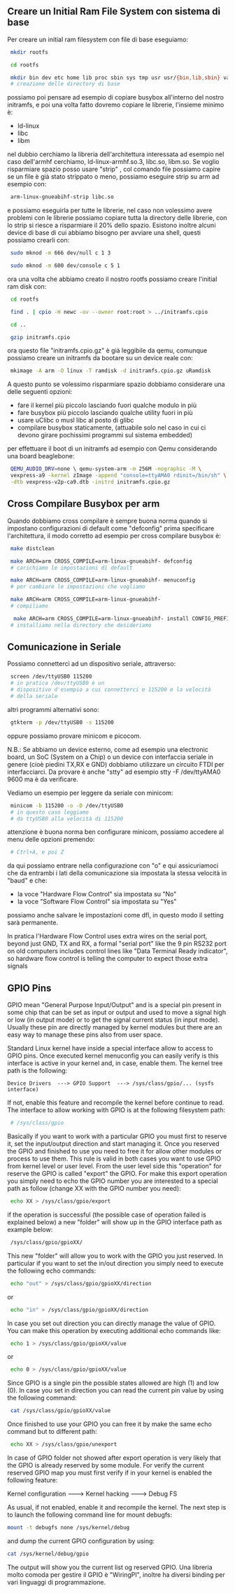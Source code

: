 
## Creare un Initial Ram File System con sistema di base


Per creare un initial ram filesystem con file di base eseguiamo:

```sh
 mkdir rootfs
```
```sh
 cd rootfs
```
```sh
 mkdir bin dev etc home lib proc sbin sys tmp usr usr/{bin,lib,sbin} var var/log
 # creazione delle directory di base
```
possiamo poi pensare ad esempio di copiare busybox all'interno
del nostro initramfs, e poi una volta fatto dovremo copiare le
librerie, l'insieme minimo è:

* ld-linux
* libc
* libm

nel dubbio cerchiamo la libreria dell'architettura interessata ad
esempio nel caso dell'armhf cerchiamo, ld-linux-armhf.so.3,
libc.so, libm.so. Se voglio risparmiare spazio posso usare "strip"
, col comando file possiamo capire se un file è già stato
strippato o meno, possiamo eseguire strip su arm ad esempio con:

```sh
 arm-linux-gnueabihf-strip libc.so
```
e possiamo eseguirla per tutte le librerie, nel caso non
volessimo avere problemi con le librerie possiamo copiare tutta
la directory delle librerie, con lo strip si riesce a risparmiare
il 20% dello spazio. Esistono inoltre alcuni device di base di
cui abbiamo bisogno per avviare una shell, questi possiamo
crearli con:

```sh
 sudo mknod -m 666 dev/null c 1 3
```
```sh
 sudo mknod -m 600 dev/console c 5 1
```
ora una volta che abbiamo creato il nostro rootfs possiamo creare
l'initial ram disk con:

```sh
 cd rootfs
```
```sh
 find . | cpio -H newc -ov --owner root:root > ../initramfs.cpio
```
```sh
 cd ..
```
```sh
 gzip initramfs.cpio
```
ora questo file "initramfs.cpio.gz" è già leggibile da qemu,
comunque possiamo creare un initramfs da bootare su un device
reale con:

```sh
 mkimage -A arm -O linux -T ramdisk -d initramfs.cpio.gz uRamdisk
```
A questo punto se volessimo risparmiare spazio dobbiamo
considerare una delle seguenti opzioni:

* fare il kernel più piccolo lasciando fuori qualche modulo in più
* fare busybox più piccolo lasciando qualche utility fuori in più
* usare uClibc o musl libc al posto di glibc
* compilare busybox staticamente, (attuabile solo nel caso in cui ci
  devono girare pochissimi programmi sul sistema embedded)

per effettuare il boot di un initramfs ad esempio con Qemu
considerando una board beaglebone:

```sh
 QEMU_AUDIO_DRV=none \ qemu-system-arm -m 256M -nographic -M \
 vexpress-a9 -kernel zImage -append "console=ttyAMA0 rdinit=/bin/sh" \
 -dtb vexpress-v2p-ca9.dtb -initrd initramfs.cpio.gz
```

## Cross Compilare Busybox per arm

Quando dobbiamo cross compilare è sempre buona norma quando si
impostano configurazioni di default come "defconfig" prima
specificare l'architettura, il modo corretto ad esempio per cross
compilare busybox è:

```sh
 make distclean
```
```sh
 make ARCH=arm CROSS_COMPILE=arm-linux-gnueabihf- defconfig
 # carichiamo le impostazioni di default
```
```sh
 make ARCH=arm CROSS_COMPILE=arm-linux-gnueabihf- menuconfig
 # per cambiare le impostazioni che vogliamo
```
```sh
 make ARCH=arm CROSS_COMPILE=arm-linux-gnueabihf-
 # compiliamo
```
```sh
  make ARCH=arm CROSS_COMPILE=arm-linux-gnueabihf- install CONFIG_PREFIX=/home/export/rootfs
 # installiamo nella directory che desideriamo
```


## Comunicazione in Seriale

Possiamo connetterci ad un dispositivo seriale, attraverso:

```sh
 screen /dev/ttyUSB0 115200
 # in pratica /dev/ttyUSB0 è un
 # dispositivo d'esempio a cui connetterci e 115200 e la velocità
 # della seriale
```
altri programmi alternativi sono:

```sh
 gtkterm -p /dev/ttyUSB0 -s 115200
```
oppure possiamo provare minicom e picocom.

N.B.: Se abbiamo un device esterno, come ad esempio una
electronic board, un SoC (System on a Chip) o un device con
interfaccia seriale in genere (cioè piedini TX,RX e GND) dobbiamo
utilizzare un circuito FTDI per interfacciarci. Da provare è
anche "stty" ad esempio stty -F /dev/ttyAMA0 9600 ma è da
verificare.

Vediamo un esempio per leggere da seriale con minicom:

```sh
 minicom -b 115200 -o -D /dev/ttyUSB0
 # in questo caso leggiamo
 # da ttyUSB0 alla velocità di 115200
```
attenzione è buona norma ben configurare minicom, possiamo
accedere al menu delle opzioni premendo:

```sh
 # Ctrl+A, e poi Z
```
da qui possiamo entrare nella configurazione con "o" e qui
assicuriamoci che da entrambi i lati della comunicazione sia
impostata la stessa velocità in "baud" e che:

* la voce "Hardware Flow Control" sia impostata su "No"
* la voce "Software Flow Control" sia impostata su "Yes"

possiamo anche salvare le impostazioni come dfl, in questo modo
il setting sarà permanente.

In pratica l'Hardware Flow Control uses extra wires on the serial
port, beyond just GND, TX and RX, a formal "serial port" like the
9 pin RS232 port on old computers includes control lines like
"Data Terminal Ready indicator", so hardware flow control is
telling the computer to expect those extra signals


## GPIO Pins

GPIO mean "General Purpose Input/Output" and is a special pin
present in some chip that can be set as input or output and used
to move a signal high or low (in output mode) or to get the
signal current status (in input mode). Usually these pin are
directly managed by kernel modules but there are an easy way to
manage these pins also from user space.

Standard Linux kernel have inside a special interface allow to
access to GPIO pins. Once executed kernel menuconfig you can
easily verify is this interface is active in your kernel and, in
case, enable them. The kernel tree path is the following:

```
Device Drivers  ---> GPIO Support  ---> /sys/class/gpio/... (sysfs interface)
```

If not, enable this feature and recompile the kernel before
continue to read. The interface to allow working with GPIO is at
the following filesystem path:

```sh
 # /sys/class/gpio
```
Basically if you want to work with a particular GPIO you must
first to reserve it, set the input/output direction and start
managing it. Once you reserved the GPIO and finished to use you
need to free it for allow other modules or process to use them.
This rule is valid in both cases you want to use GPIO from kernel
level or user level. From the user level side this "operation"
for reserve the GPIO is called "export" the GPIO. For make this
export operation you simply need to echo the GPIO number you are
interested to a special path as follow (change XX with the GPIO
number you need):

```sh
 echo XX > /sys/class/gpio/export
```
if the operation is successful (the possible case of operation
failed is explained below) a new "folder" will show up in the
GPIO interface path as example below:

```sh
 /sys/class/gpio/gpioXX/
```
This new "folder" will allow you to work with the GPIO you just
reserved. In particular if you want to set the in/out direction
you simply need to execute the following echo commands:

```sh
 echo "out" > /sys/class/gpio/gpioXX/direction
```
or

```sh
 echo "in" > /sys/class/gpio/gpioXX/direction
```
In case you set out direction you can directly manage the value
of GPIO. You can make this operation by executing additional echo
commands like:

```sh
 echo 1 > /sys/class/gpio/gpioXX/value
```
or

```sh
 echo 0 > /sys/class/gpio/gpioXX/value
```
Since GPIO is a single pin the possible states allowed are high
(1) and low (0). In case you set in direction you can read the
current pin value by using the following command:

```sh
 cat /sys/class/gpio/gpioXX/value
```
Once finished to use your GPIO you can free it by make the same
echo command but to different path:

```sh
 echo XX > /sys/class/gpio/unexport
```
In case of GPIO folder not showed after export operation is very
likely that the GPIO is already reserved by some module. For
verify the current reserved GPIO map you must first verify if in
your kernel is enabled the following feature:

Kernel configuration ---> Kernel hacking ---> Debug FS

As usual, if not enabled, enable it and recompile the kernel. The
next step is to launch the following command line for mount
debugfs:

```sh
mount -t debugfs none /sys/kernel/debug
```

and dump the current GPIO configuration by using:
```sh
cat /sys/kernel/debug/gpio
```

The output will show you the current list og reserved GPIO. Una
libreria molto comoda per gestire il GPIO è "WiringPI", inoltre
ha diversi binding per vari linguaggi di programmazione.

